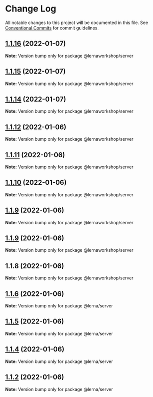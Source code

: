 # Change Log

All notable changes to this project will be documented in this file.
See [Conventional Commits](https://conventionalcommits.org) for commit guidelines.

## [1.1.16](https://github.com/Khaos93/lerna-example/compare/@lernaworkshop/server@1.1.15...@lernaworkshop/server@1.1.16) (2022-01-07)

**Note:** Version bump only for package @lernaworkshop/server





## [1.1.15](https://github.com/Khaos93/lerna-example/compare/@lernaworkshop/server@1.1.14...@lernaworkshop/server@1.1.15) (2022-01-07)

**Note:** Version bump only for package @lernaworkshop/server





## [1.1.14](https://github.com/Khaos93/lerna-example/compare/@lernaworkshop/server@1.1.12...@lernaworkshop/server@1.1.14) (2022-01-07)

**Note:** Version bump only for package @lernaworkshop/server





## [1.1.12](https://github.com/Khaos93/lerna-example/compare/@lernaworkshop/server@1.1.11...@lernaworkshop/server@1.1.12) (2022-01-06)

**Note:** Version bump only for package @lernaworkshop/server





## [1.1.11](https://github.com/Khaos93/lerna-example/compare/@lernaworkshop/server@1.1.10...@lernaworkshop/server@1.1.11) (2022-01-06)

**Note:** Version bump only for package @lernaworkshop/server





## [1.1.10](https://github.com/Khaos93/lerna-example/compare/@lernaworkshop/server@1.1.9...@lernaworkshop/server@1.1.10) (2022-01-06)

**Note:** Version bump only for package @lernaworkshop/server





## [1.1.9](https://github.com/Khaos93/lerna-example/compare/@lernaworkshop/server@1.1.9...@lernaworkshop/server@1.1.9) (2022-01-06)

**Note:** Version bump only for package @lernaworkshop/server





## [1.1.9](https://github.com/Khaos93/lerna-example/compare/@lernaworkshop/server@1.1.8...@lernaworkshop/server@1.1.9) (2022-01-06)

**Note:** Version bump only for package @lernaworkshop/server





## 1.1.8 (2022-01-06)

**Note:** Version bump only for package @lernaworkshop/server





## [1.1.6](https://github.com/Khaos93/lerna-example/compare/@lerna/server@1.1.5...@lerna/server@1.1.6) (2022-01-06)

**Note:** Version bump only for package @lerna/server





## [1.1.5](https://github.com/Khaos93/lerna-example/compare/@lerna/server@1.1.4...@lerna/server@1.1.5) (2022-01-06)

**Note:** Version bump only for package @lerna/server





## [1.1.4](https://github.com/Khaos93/lerna-example/compare/@lerna/server@1.1.2...@lerna/server@1.1.4) (2022-01-06)

**Note:** Version bump only for package @lerna/server





## [1.1.2](https://github.com/Khaos93/lerna-example/compare/@lerna/server@1.1.1...@lerna/server@1.1.2) (2022-01-06)

**Note:** Version bump only for package @lerna/server

